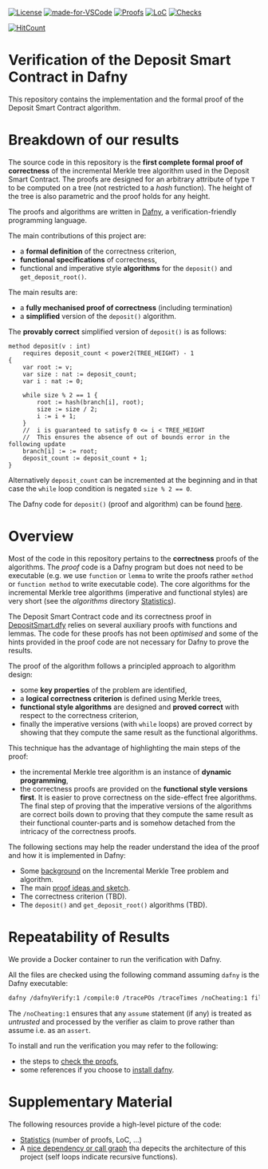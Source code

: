 
[![License](https://img.shields.io/badge/License-Apache%202.0-blue.svg)](https://opensource.org/licenses/Apache-2.0) 
 [![made-for-VSCode](https://img.shields.io/badge/Made%20for-VSCode-1f425f.svg)](https://code.visualstudio.com/)
 [![Proofs](https://img.shields.io/badge/Proved-132-yellow.svg)](https://shields.io/) 
 [![LoC](https://img.shields.io/badge/LoC-3536-green.svg)](https://shields.io/) 
 [![Checks](https://img.shields.io/badge/DafnyVerify-Verified-orange.svg)](https://shields.io/) 

[![HitCount](http://hits.dwyl.com/https://githubcom/PegaSysEng/deposit-sc-dafny.svg)](http://hits.dwyl.com/https://githubcom/PegaSysEng/deposit-sc-dafny)

# Verification of the Deposit Smart Contract in Dafny

This repository contains the implementation and the formal proof of the Deposit Smart Contract algorithm.

# Breakdown of our results

The source code in this repository is the **first complete formal proof of correctness** of the
incremental Merkle tree algorithm used in the Deposit Smart Contract.
The proofs are designed for an arbitrary attribute of type `T` to be computed on a tree (not restricted to a _hash_ function).
The height of the tree is also parametric and the proof holds for any height.

The proofs and algorithms are written in [Dafny](https://github.com/dafny-lang/dafny/wiki), a verification-friendly programming language.

The main contributions of this project are:

*   a **formal definition** of the correctness criterion,
*   **functional specifications** of correctness,
*   functional and imperative style **algorithms** for the `deposit()` and `get_deposit_root()`.

The main results are:

*   a **fully mechanised proof of correctness** (including termination)
*   a **simplified** version of the `deposit()` algorithm.

The **provably correct** simplified version of `deposit()` is as follows:

```dafny
method deposit(v : int) 
    requires deposit_count < power2(TREE_HEIGHT) - 1 
{   
    var root := v;
    var size : nat := deposit_count;
    var i : nat := 0;
    
    while size % 2 == 1 {
        root := hash(branch[i], root);
        size := size / 2;
        i := i + 1;
    } 
    //  i is guaranteed to satisfy 0 <= i < TREE_HEIGHT 
    //  This ensures the absence of out of bounds error in the following update 
    branch[i] := := root;
    deposit_count := deposit_count + 1;
}
```
Alternatively `deposit_count` can be incremented at the beginning and in that case the `while` loop condition
is negated `size % 2 == 0`.

The Dafny code for `deposit()` (proof and algorithm) can be found [here](https://github.com/PegaSysEng/deposit-sc-dafny/blob/3a57971ae6f9d824647403397734ecbbe7dfe837/src/dafny/smart/DepositSmart.dfy#L186).

# Overview

Most of the code in this repository pertains to the **correctness** proofs of the algorithms.
The _proof_ code is a Dafny program but does not need to be executable (e.g. we use `function` or `lemma` 
to write the proofs rather `method` or `function method` to write executable code).
The core algorithms for the incremental Merkle tree algorithms (imperative and functional styles) are very short (see  the _algorithms_ directory 
[Statistics](./wiki/stats.md)).

The Deposit Smart Contract code and its correctness proof in [DepositSmart.dfy](https://github.com/PegaSysEng/deposit-sc-dafny/blob/3a57971ae6f9d824647403397734ecbbe7dfe837/src/dafny/smart/DepositSmart.dfy) relies on several auxiliary proofs with functions and lemmas.
The code for these proofs has not been _optimised_ and some of the hints provided in the proof code are not necessary for Dafny
to prove the results. 

The proof of the algorithm follows a principled approach to algorithm design: 
* some **key properties** of the problem are identified,
* a **logical correctness criterion** is defined using Merkle trees,
* **functional style algorithms** are designed and **proved correct** with respect to the correctness criterion,
* finally the imperative versions (with `while` loops) are proved correct by showing that they compute the
same result as the functional algorithms.

This technique has the advantage of highlighting the main steps of the proof:
* the incremental Merkle tree algorithm is an instance of **dynamic programming**,
* the correctness proofs are provided on the **functional style versions first**. It is easier to prove correctness on the
side-effect free algorithms. 
The final step of proving that the imperative versions of the algorithms are correct boils down to proving that they compute the same result
as their functional counter-parts and is somehow detached from the intricacy of the correctness proofs.


The following sections may help the reader understand the idea of the proof and how it is implemented in Dafny:

 * Some [background](./wiki//background.md) on the Incremental Merkle Tree problem and algorithm.
 * The main [proof ideas and sketch](./wiki/sketch.md).
 * The correctness criterion (TBD).  
 * The `deposit()` and `get_deposit_root()` algorithms (TBD). 


# Repeatability of Results

We provide a Docker container to run the verification with Dafny.

All the files are checked using the following command assuming `dafny` is the Dafny executable:
```bash
dafny /dafnyVerify:1 /compile:0 /tracePOs /traceTimes /noCheating:1 file.dfy
```
The `/noCheating:1` ensures that any `assume` statement (if any) is treated as _untrusted_ and 
processed by the verifier as claim to prove rather than assume i.e. as an `assert`. 

To install and run the verification you may refer to the following:
* the steps to [check the proofs](./wiki/repeatability.md),
* some references if you choose to [install dafny](./wiki/dafny-install.md).


# Supplementary Material

The following resources provide a high-level picture of the code:

* [Statistics](./wiki/stats.md) (number of proofs, LoC, ...)
* A [nice dependency or call graph](./wiki/structure.svg) tha depecits the architecture of this project (self loops indicate recursive functions).

